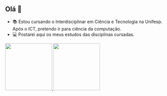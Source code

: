  ## Olá 👋

- 📚 Estou cursando o Interdisciplinar em Ciência e Tecnologia na Unifesp. Após o ICT, pretendo ir para ciência da computação.
- 💻 Postarei aqui os meus estudos das disciplinas cursadas.

<div>
  <a href="https://github.com/SPadrao">
  <img height="150em" src="https://github-readme-stats.vercel.app/api?username=SPadrao&show_icons=true&theme=gotham&include_all_commits=true&count_private=true"/>
  <img height="150em" src="https://github-readme-stats.vercel.app/api/top-langs/?username=SPadrao&layout=compact&langs_count=7&theme=gotham"/>
</div>



